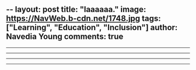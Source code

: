 
--
layout: post
title:  "laaaaaa."
image: https://NavWeb.b-cdn.net/1748.jpg
tags: ["Learning", "Education", "Inclusion"]
author: Navedia Young
comments: true
---



---



___

---

***
